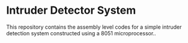 # Intruder Detector System
This repository contains the assembly level codes for a simple intruder detection system constructed using a 8051 microprocessor.. 
